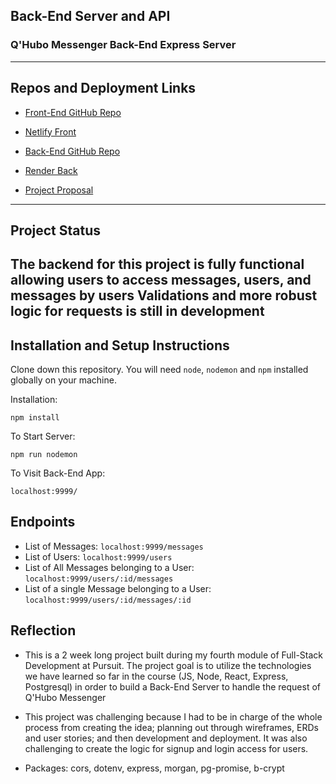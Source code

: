 ## Back-End Server and API

### Q'Hubo Messenger Back-End Express Server

---

## Repos and Deployment Links

- [Front-End GitHub Repo](https://github.com/bowersjuan/messaging-app-front)
- [Netlify Front](https://main--leafy-sable-4b9095.netlify.app/)
- [Back-End GitHub Repo](https://github.com/bowersjuan/messaging-app-back)
- [Render Back](https://dashboard.render.com/web/srv-cfkndsha6gductg2n4ug)

- [Project Proposal](https://docs.google.com/document/d/1S91fSIYSEpDHsmWSU9ZTZoKXdKIGnt3kZkhmYfrNw80/edit?usp=sharing)

---

## Project Status

The backend for this project is fully functional allowing users to access messages, users, and messages by users
Validations and more robust logic for requests is still in development
---

## Installation and Setup Instructions

Clone down this repository. You will need `node`, `nodemon` and `npm` installed globally on your machine.

Installation:

`npm install`

To Start Server:

`npm run nodemon`

To Visit Back-End App:

`localhost:9999/`

## Endpoints

- List of Messages: `localhost:9999/messages`
- List of Users: `localhost:9999/users`
- List of All Messages belonging to a User: `localhost:9999/users/:id/messages`
- List of a single Message belonging to a User: `localhost:9999/users/:id/messages/:id`

## Reflection

- This is a 2 week long project built during my fourth module of Full-Stack Development at Pursuit. The project goal is to utilize the technologies we have learned so far in the course (JS, Node, React, Express, Postgresql) in order to build a Back-End Server to handle the request of Q'Hubo Messenger

- This project was challenging because I had to be in charge of the whole process from creating the idea; planning out through wireframes, ERDs and user stories; and then development and deployment. It was also challenging to create the logic for signup and login access for users.

- Packages: cors, dotenv, express, morgan, pg-promise, b-crypt
